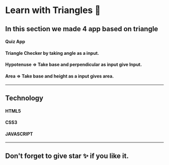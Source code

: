 # Learn with Triangles 🔼
## In this section we made 4 app based on triangle 
#### Quiz App
#### Triangle Checker by taking angle as a input.
#### Hypotenuse => Take base and perpendicular as input give Input.
#### Area => Take base and height as a input gives area.
 -----
 ## Technology
 #### HTML5
 #### CSS3
 #### JAVASCRIPT
 -----
 ## Don't forget to give star ✨ if you like it.